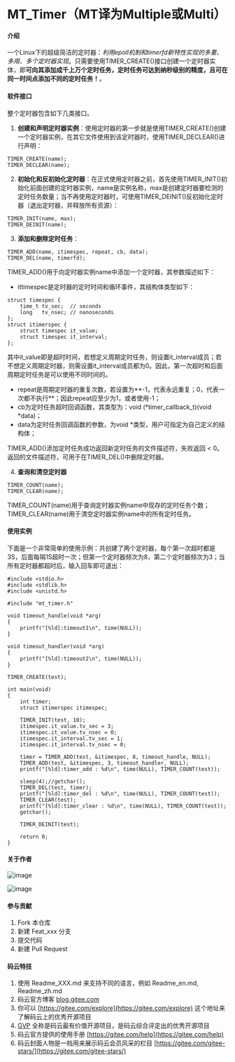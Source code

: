 # MT_Timer（MT译为Multiple或Multi）

#### 介绍

一个Linux下的超级简洁的定时器：*利用epoll机制和timerfd新特性实现的多重、多用、多个定时器实现*。只需要使用TIMER_CREATE()接口创建一个定时器实体，即**可向其添加成千上万个定时任务，定时任务可达到纳秒级别的精度，且可在同一时间点添加不同的定时任务！**。

#### 软件接口

整个定时器包含如下几类接口。

1. **创建和声明定时器实例**：使用定时器的第一步就是使用TIMER_CREATE()创建一个定时器实例，在其它文件使用到该定时器时，使用TIMER_DECLEAR()进行声明：
```
TIMER_CREATE(name);
TIMER_DECLEAR(name);
```

2. **初始化和反初始化定时器**：在正式使用定时器之前，首先使用TIMER_INIT()初始化前面创建的定时器实例，name是实例名称，max是创建定时器要检测的定时任务数量；当不再使用定时器时，可使用TIMER_DEINIT()反初始化定时器（退出定时器，并释放所有资源）：
```
TIMER_INIT(name, max);
TIMER_DEINIT(name);
```

3. **添加和删除定时任务**：
```
TIMER_ADD(name, itimespec, repeat, cb, data);
TIMER_DEL(name, timerfd);
```

TIMER_ADD()用于向定时器实例name中添加一个定时器，其参数描述如下：
- ittimespec是定时器的定时时间和循环事件，其结构体类型如下：
```
struct timespec {
    time_t tv_sec;  // seconds
    long   tv_nsec; // nanoseconds
};
struct itimerspec {
    struct timespec it_value;
    struct timespec it_interval;
};
```

其中it_value即是超时时间，若想定义周期定时任务，则设置it_interval成员；若不想定义周期定时器，则需设置it_interval成员都为0。因此，第一次超时和后面周期定时任务是可以使用不同时间的。

- repeat是周期定时器的重复次数，若设置为**-1，代表永远重复；0，代表一次都不执行**；因此repeat应至少为1，或者使用-1；
- cb为定时任务超时回调函数，其类型为：void (*timer_callback_t)(void *data)；
- data为定时任务回调函数的参数，为void *类型，用户可指定为自己定义的结构体；

TIMER_ADD()添加定时任务成功返回新定时任务的文件描述符，失败返回 < 0。返回的文件描述符，可用于在TIMER_DEL()中删除定时器。

4. **查询和清空定时器**
```
TIMER_COUNT(name);
TIMER_CLEAR(name);
```

TIMER_COUNT(name)用于查询定时器实例name中现存的定时任务个数；TIMER_CLEAR(name)用于清空定时器实例name中的所有定时任务。

#### 使用实例

下面是一个非常简单的使用示例：共创建了两个定时器，每个第一次超时都是3S，后面每隔1S超时一次；但第一个定时器频次为8，第二个定时器频次为3；当所有定时器都超时后，输入回车即可退出：
```
#include <stdio.h>
#include <stdlib.h>
#include <unistd.h>

#include "mt_timer.h"

void timeout_handle(void *arg)
{
    printf("[%ld]:timeout1\n", time(NULL));
}

void timeout_handler(void *arg)
{
    printf("[%ld]:timeout2\n", time(NULL));
}

TIMER_CREATE(test);

int main(void)
{
    int timer;
    struct itimerspec itimespec;

    TIMER_INIT(test, 10);
    itimespec.it_value.tv_sec = 3;
    itimespec.it_value.tv_nsec = 0;
    itimespec.it_interval.tv_sec = 1;
    itimespec.it_interval.tv_nsec = 0;
    
    timer = TIMER_ADD(test, &itimespec, 8, timeout_handle, NULL);
    TIMER_ADD(test, &itimespec, 3, timeout_handler, NULL);
    printf("[%ld]:timer_add : %d\n", time(NULL), TIMER_COUNT(test));
    
    sleep(4);//getchar();
    TIMER_DEL(test, timer);
    printf("[%ld]:timer_del : %d\n", time(NULL), TIMER_COUNT(test));
    TIMER_CLEAR(test);
    printf("[%ld]:timer_clear : %d\n", time(NULL), TIMER_COUNT(test));
    getchar();

    TIMER_DEINIT(test);
    
    return 0;
}
```

#### 关于作者

![image](https://images.gitee.com/uploads/images/2019/0510/144101_0c19c8a3_3026819.jpeg)

![image](https://images.gitee.com/uploads/images/2019/0510/144101_bc93efba_3026819.jpeg)

#### 参与贡献

1. Fork 本仓库
2. 新建 Feat_xxx 分支
3. 提交代码
4. 新建 Pull Request


#### 码云特技

1. 使用 Readme\_XXX.md 来支持不同的语言，例如 Readme\_en.md, Readme\_zh.md
2. 码云官方博客 [blog.gitee.com](https://blog.gitee.com)
3. 你可以 [https://gitee.com/explore](https://gitee.com/explore) 这个地址来了解码云上的优秀开源项目
4. [GVP](https://gitee.com/gvp) 全称是码云最有价值开源项目，是码云综合评定出的优秀开源项目
5. 码云官方提供的使用手册 [https://gitee.com/help](https://gitee.com/help)
6. 码云封面人物是一档用来展示码云会员风采的栏目 [https://gitee.com/gitee-stars/](https://gitee.com/gitee-stars/)